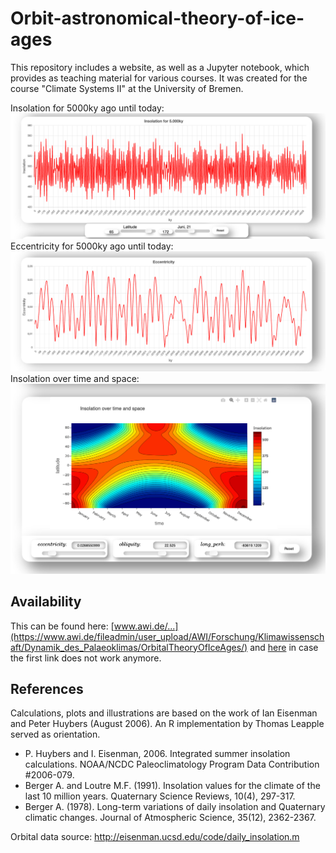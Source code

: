 # Orbit-astronomical-theory-of-ice-ages

This repository includes a website, as well as a Jupyter notebook, which provides as teaching material for various courses. It was created for the course "Climate Systems II" at the University of Bremen.

Insolation for 5000ky ago until today:
![Insolation 5000ky ago](images/inso5000ky.png)
Eccentricity for 5000ky ago until today:
![Eccentricity 5000ky ago](images/ecc5000ky.png)
Insolation over time and space:
![Insolation over time and space](images/insots.png)

## Availability

This can be found here: [www.awi.de/...](https://www.awi.de/fileadmin/user_upload/AWI/Forschung/Klimawissenschaft/Dynamik_des_Palaeoklimas/OrbitalTheoryOfIceAges/) and <a href="https://b-schwertfeger.de/projects/awi-work/OrbitalTheory/" target="_blank" >here</a> in case the first link does not work anymore.

## References

Calculations, plots and illustrations are based on the work of Ian Eisenman and Peter Huybers (August 2006). An R implementation by Thomas Leapple served as orientation.

- P. Huybers and I. Eisenman, 2006. Integrated summer insolation calculations. NOAA/NCDC Paleoclimatology Program Data Contribution #2006-079.
- Berger A. and Loutre M.F. (1991). Insolation values for the climate of the last 10 million years. Quaternary Science Reviews, 10(4), 297-317.
- Berger A. (1978). Long-term variations of daily insolation and Quaternary climatic changes. Journal of Atmospheric Science, 35(12), 2362-2367.

Orbital data source:
http://eisenman.ucsd.edu/code/daily_insolation.m
